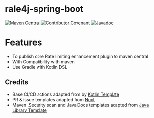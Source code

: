 # rale4j-spring-boot

[![Maven Central](https://img.shields.io/maven-central/v/com.rale4j/rale4j-core.svg)](https://central.sonatype.com/artifact/com.rale4j/rale4j-core)
[![Contributor Covenant](https://img.shields.io/badge/Contributor%20Covenant-2.1-4baaaa.svg)](CODE_OF_CONDUCT.md)
[![Javadoc](https://img.shields.io/badge/JavaDoc-Online-green)](https://rale4j.github.io/rale4j-spring-boot/javadoc/)

# Features
- To publish core Rate limiting enhancement plugin to maven central
- With Compatibility with maven
- Use Gradle with Kotlin DSL

## Credits
- Base CI/CD actions adapted from by [Kotlin Template](https://github.com/cortinico/kotlin-android-template)
- PR & issue templates adapted from [Nuxt](https://github.com/nuxt/nuxt)
- Maven ,Security scan and Java Docs templates adapted from [Java Library Template](https://github.com/thriving-dev/java-library-template)  


